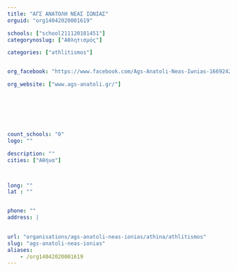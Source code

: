 ```yaml
---
title: "ΑΓΣ ΑΝΑΤΟΛΗ ΝΕΑΣ ΙΩΝΙΑΣ"
orguid: "org14042020001619"

schools: ["school211120181451"]
categorynoslug: ["Αθλητισμός"]

categories: ["athlitismos"]


org_facebook: "https://www.facebook.com/Ags-Anatoli-Neas-Iwnias-1669242730028653/"

org_website: ["www.ags-anatoli.gr/"]







count_schools: "0"
logo: ""

description: ""
cities: ["Αθήνα"]



long: ""
lat : ""


phone: ""
address: |
    

url: "organisations/ags-anatoli-neas-ionias/athina/athlitismos"
slug: "ags-anatoli-neas-ionias"
aliases:
    - /org14042020001619
---
```



